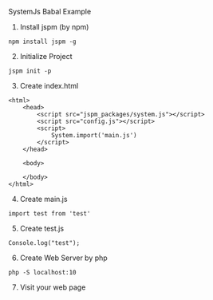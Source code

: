 SystemJs Babal Example

1. Install jspm (by npm)
```
npm install jspm -g
```

2. Initialize Project
```
jspm init -p
```

3. Create index.html
```
<html>
	<head>
		<script src="jspm_packages/system.js"></script>
		<script src="config.js"></script>
		<script>
			System.import('main.js')
		</script>
	</head>
	
	<body>
	
	</body>
</html>
```

4. Create main.js
```
import test from 'test'
```

5. Create test.js
```
Console.log("test");
```

6. Create Web Server by php
```
php -S localhost:10
```

7. Visit your web page